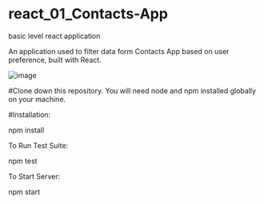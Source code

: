 # react_01_Contacts-App
basic level react application

An application used to filter data form Contacts App based on user preference, built with React.

![image](https://user-images.githubusercontent.com/78261728/186513256-bee1ef28-09a2-4f83-9663-9dc6fc983db4.png)



#Clone down this repository. You will need node and npm installed globally on your machine.

#Installation:

npm install

To Run Test Suite:

npm test

To Start Server:

npm start
